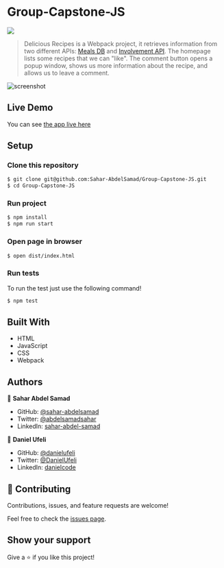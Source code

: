 # Group-Capstone-JS

![](https://img.shields.io/badge/Microverse-blueviolet)
> Delicious Recipes is a Webpack project, it retrieves information from two different APIs: [Meals DB](https://www.themealdb.com/api.php) and [Involvement API](https://www.notion.so/microverse/Involvement-API-869e60b5ad104603aa6db59e08150270).
> The homepage lists some recipes that we can "like".
> The comment button opens a popup window, shows us more information about the recipe, and allows us to leave a comment.

![screenshot](./Screenshot.gif)

## Live Demo

You can see [the app live here](https://sahar-abdelsamad.github.io/delicipous-recipes/)

## Setup

### Clone this repository

```bash
$ git clone git@github.com:Sahar-AbdelSamad/Group-Capstone-JS.git
$ cd Group-Capstone-JS
```

### Run project

```bash
$ npm install
$ npm run start
```

### Open page in browser

```bash
$ open dist/index.html
```

### Run tests

To run the test just use the following command!

```bash
$ npm test
```

## Built With

- HTML
- JavaScript
- CSS
- Webpack

## Authors

👤 **Sahar Abdel Samad**

- GitHub: [@sahar-abdelsamad](https://github.com/Sahar-AbdelSamad)
- Twitter: [@abdelsamadsahar](https://twitter.com/AbdelSamadSahar)
- LinkedIn: [sahar-abdel-samad](https://www.linkedin.com/in/sahar-abdel-samad/)

👤 **Daniel Ufeli**

- GitHub: [@danielufeli](https://github.com/danielufeli)
- Twitter: [@DanielUfeli](https://twitter.com/danielufeli)
- LinkedIn: [danielcode](https://www.linkedin.com/in/danielcode/)

## 🤝 Contributing

Contributions, issues, and feature requests are welcome!

Feel free to check the [issues page](https://github.com/Sahar-AbdelSamad/delicipous-recipes/issues).

## Show your support

Give a ⭐️ if you like this project!
